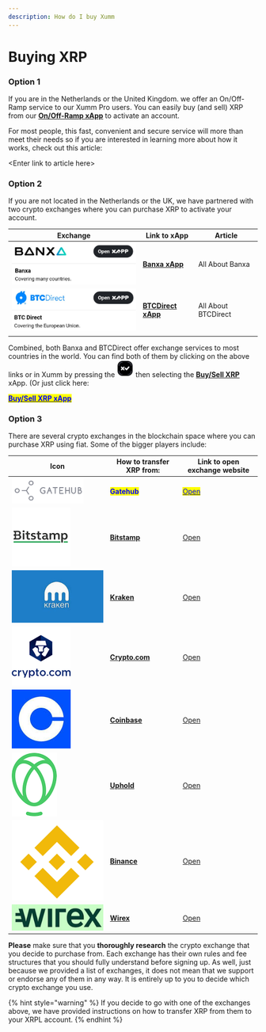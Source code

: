 ```yaml
---
description: How do I buy Xumm
---
```


# Buying XRP



### Option 1&#x20;

If you are in the Netherlands or the United Kingdom. we offer an On/Off-Ramp service to our Xumm Pro users. You can easily buy (and sell) XRP from our [**On/Off-Ramp xApp**](https://xumm.app/detect/xapp:xumm.onofframp) to activate an account.

For most people, this fast, convenient and secure service will more than meet their needs so if you are interested in learning more about how it works, check out this article:

\<Enter link to article here>

### **Option 2**

If you are not located in the Netherlands or the UK, we have partnered with two crypto exchanges where you can purchase XRP to activate your account.

| Exchange                                        | Link to xApp                                                                   | Article             |
| ----------------------------------------------- | ------------------------------------------------------------------------------ | ------------------- |
| ![](<../.gitbook/assets/image (2) (2) (3).png>) | ****[**Banxa xApp**](https://xumm.app/detect/xapp:banxa.onofframp)****         | All About Banxa     |
| ![](<../.gitbook/assets/image (5) (1).png>)     | ****[**BTCDirect xApp**](https://xumm.app/detect/xapp:btcdirect.onofframp)**** | All About BTCDirect |
|                                                 |                                                                                |                     |

Combined, both Banxa and BTCDirect offer exchange services to most countries in the world. You can find both of them by clicking on the above links or in Xumm by pressing the <img src="../.gitbook/assets/image (6).png" alt="" data-size="line"> then selecting the [**Buy/Sell XRP**](https://xumm.app/detect/xapp:xumm.buysellxrp) xApp. (Or just click here:

<mark style="color:blue;">****</mark>[<mark style="color:blue;">**Buy/Sell XRP xApp**</mark>](https://xumm.app/detect/xapp:xumm.buysellxrp)<mark style="color:blue;">****</mark>

### Option 3

There are several crypto exchanges in the blockchain space where you can purchase XRP using fiat. Some of the bigger players include:



| Icon                                                                             | How to transfer XRP from:                                          | Link to open exchange website                                                                                                   |
| -------------------------------------------------------------------------------- | ------------------------------------------------------------------ | ------------------------------------------------------------------------------------------------------------------------------- |
| <img src="../.gitbook/assets/image (1).png" alt="" data-size="line">             | <mark style="color:blue;">**Gatehub**</mark>                       | <mark style="color:blue;"></mark>[<mark style="color:blue;">Open</mark>](https://gatehub.net/)<mark style="color:blue;"></mark> |
| ![](<../.gitbook/assets/image (1) (1) (1) (1).png>)                              | ****[**Bitstamp**](activating-an-account/from-bitstamp.md)****     | [Open](https://www.bitstamp.net/)                                                                                               |
| ![](<../.gitbook/assets/image (1) (3).png>)                                      | ****[**Kraken**](activating-an-account/from-kraken.md)****         | [Open](https://www.kraken.com/)                                                                                                 |
| ![](<../.gitbook/assets/image (2) (1) (2).png>)                                  | ****[**Crypto.com**](activating-an-account/from-crypto.com.md)**** | [Open](https://crypto.com/)                                                                                                     |
| <img src="../.gitbook/assets/image (8) (2).png" alt="" data-size="line">         | ****[**Coinbase**](activating-an-account/from-coinbase.md)****     | [Open](https://www.coinbase.com/)                                                                                               |
| <img src="../.gitbook/assets/image (1) (1) (1) (2).png" alt="" data-size="line"> | ****[**Uphold**](activating-an-account/from-uphold.md)****         | [Open](https://uphold.com/)                                                                                                     |
| <img src="../.gitbook/assets/image (11) (1).png" alt="" data-size="line">        | ****[**Binance**](activating-an-account/from-binance.md)****       | [Open](https://www.binance.com/en)                                                                                              |
| ![](../.gitbook/assets/wirex.png)                                                | ****[**Wirex**](activating-an-account/from-wirex.md)****           | [Open](https://www.binance.com/en)                                                                                              |

**Please** make sure that you **thoroughly research** the crypto exchange that you decide to purchase from. Each exchange has their own rules and fee structures that you should fully understand before signing up. As well, just because we provided a list of exchanges, it does not mean that we support or endorse any of them in any way. It is entirely up to you to decide which crypto exchange you use.

{% hint style="warning" %}
If you decide to go with one of the exchanges above, we have provided instructions on how to transfer XRP from them to your XRPL account.
{% endhint %}

